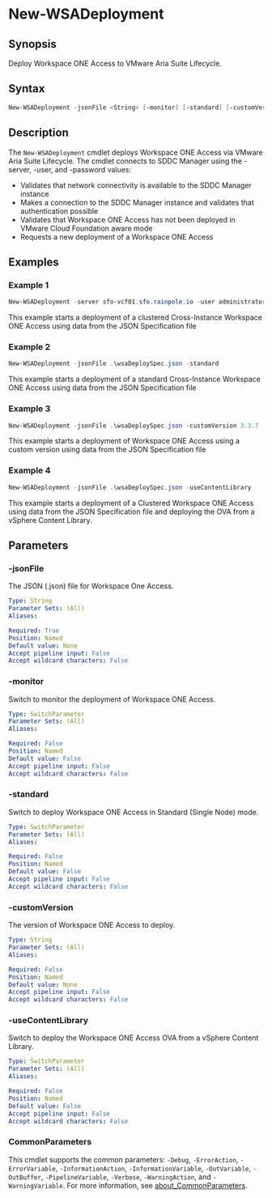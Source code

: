 # New-WSADeployment

## Synopsis

Deploy Workspace ONE Access to VMware Aria Suite Lifecycle.

## Syntax

``` PowerShell
New-WSADeployment -jsonFile <String> [-monitor] [-standard] [-customVersion <String>] [-useContentLibrary] [<CommonParameters>]
```

## Description

The `New-WSADeployment` cmdlet deploys Workspace ONE Access via VMware Aria Suite Lifecycle.
The cmdlet connects to SDDC Manager using the -server, -user, and -password values:

- Validates that network connectivity is available to the SDDC Manager instance
- Makes a connection to the SDDC Manager instance and validates that authentication possible
- Validates that Workspace ONE Access has not been deployed in VMware Cloud Foundation aware mode
- Requests a new deployment of a Workspace ONE Access

## Examples

### Example 1

``` PowerShell
New-WSADeployment -server sfo-vcf01.sfo.rainpole.io -user administrator@vsphere.local -pass VMw@re1! -jsonFile .\wsaDeploySpec.json
```

This example starts a deployment of a clustered Cross-Instance Workspace ONE Access using data from the JSON Specification file

### Example 2

``` PowerShell
New-WSADeployment -jsonFile .\wsaDeploySpec.json -standard
```

This example starts a deployment of a standard Cross-Instance Workspace ONE Access using data from the JSON Specification file

### Example 3

``` PowerShell
New-WSADeployment -jsonFile .\wsaDeploySpec.json -customVersion 3.3.7
```

This example starts a deployment of Workspace ONE Access using a custom version using data from the JSON Specification file

### Example 4

``` PowerShell
New-WSADeployment -jsonFile .\wsaDeploySpec.json -useContentLibrary
```

This example starts a deployment of a Clustered Workspace ONE Access using data from the JSON Specification file and deploying the OVA from a vSphere Content Library.

## Parameters

### -jsonFile

The JSON (.json) file for Workspace One Access.

```yaml
Type: String
Parameter Sets: (All)
Aliases:

Required: True
Position: Named
Default value: None
Accept pipeline input: False
Accept wildcard characters: False
```

### -monitor

Switch to monitor the deployment of Workspace ONE Access.

```yaml
Type: SwitchParameter
Parameter Sets: (All)
Aliases:

Required: False
Position: Named
Default value: False
Accept pipeline input: False
Accept wildcard characters: False
```

### -standard

Switch to deploy Workspace ONE Access in Standard (Single Node) mode.

```yaml
Type: SwitchParameter
Parameter Sets: (All)
Aliases:

Required: False
Position: Named
Default value: False
Accept pipeline input: False
Accept wildcard characters: False
```

### -customVersion

The version of Workspace ONE Access to deploy.

```yaml
Type: String
Parameter Sets: (All)
Aliases:

Required: False
Position: Named
Default value: None
Accept pipeline input: False
Accept wildcard characters: False
```

### -useContentLibrary

Switch to deploy the Workspace ONE Access OVA from a vSphere Content Library.

```yaml
Type: SwitchParameter
Parameter Sets: (All)
Aliases:

Required: False
Position: Named
Default value: False
Accept pipeline input: False
Accept wildcard characters: False
```

### CommonParameters

This cmdlet supports the common parameters: `-Debug`, `-ErrorAction`, `-ErrorVariable`, `-InformationAction`, `-InformationVariable`, `-OutVariable`, `-OutBuffer`, `-PipelineVariable`, `-Verbose`, `-WarningAction`, and `-WarningVariable`. For more information, see [about_CommonParameters](http://go.microsoft.com/fwlink/?LinkID=113216).
